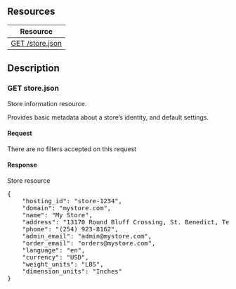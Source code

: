 ## Resources
<table class="table table-bordered ">
  <thead>
   <tr>
     <th>Resource</th>
   </tr>
 </thead>
 <tbody>
   <tr>
     <td><a href="#get-storejson">GET  /store.json</a></td>
     
   </tr>
  
 </tbody>
</table>
   
## Description
### GET store.json
Store information resource.

Provides basic metadata about a store’s identity, and default settings.

#### Request
There are no filters accepted on this request


#### Response
Store resource
<pre>
{
	"hosting_id": "store-1234",
	"domain": "mystore.com",
	"name": "My Store",
	"address": "13170 Round Bluff Crossing, St. Benedict, Texas, 77174-3311",
	"phone": "(254) 923-8162",
	"admin_email": "admin@mystore.com",
	"order_email": "orders@mystore.com",
	"language": "en",
	"currency": "USD",
	"weight_units": "LBS",
	"dimension_units": "Inches"
}
</pre>
